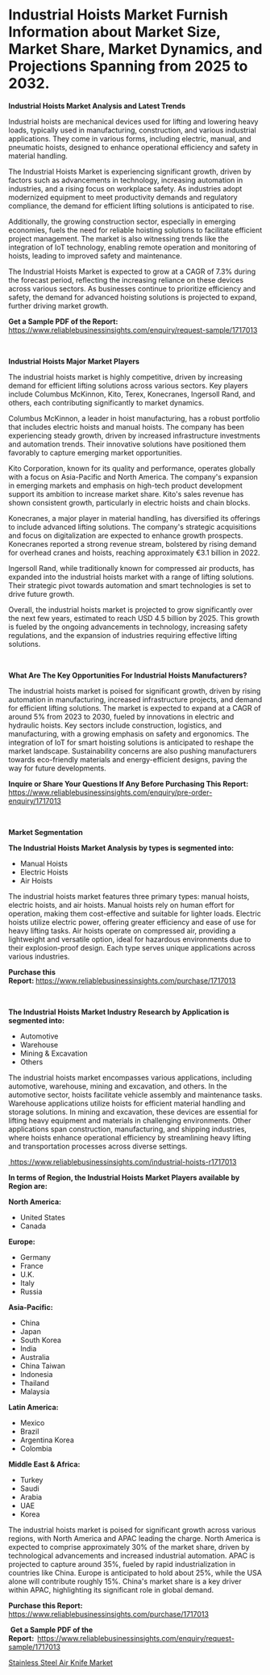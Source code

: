 <p><h1>Industrial Hoists Market Furnish Information about Market Size, Market Share, Market Dynamics, and Projections Spanning from 2025 to 2032.</h1></p><p><strong>Industrial Hoists Market Analysis and Latest Trends</strong></p>
<p><p>Industrial hoists are mechanical devices used for lifting and lowering heavy loads, typically used in manufacturing, construction, and various industrial applications. They come in various forms, including electric, manual, and pneumatic hoists, designed to enhance operational efficiency and safety in material handling.</p><p>The Industrial Hoists Market is experiencing significant growth, driven by factors such as advancements in technology, increasing automation in industries, and a rising focus on workplace safety. As industries adopt modernized equipment to meet productivity demands and regulatory compliance, the demand for efficient lifting solutions is anticipated to rise.</p><p>Additionally, the growing construction sector, especially in emerging economies, fuels the need for reliable hoisting solutions to facilitate efficient project management. The market is also witnessing trends like the integration of IoT technology, enabling remote operation and monitoring of hoists, leading to improved safety and maintenance.</p><p>The Industrial Hoists Market is expected to grow at a CAGR of 7.3% during the forecast period, reflecting the increasing reliance on these devices across various sectors. As businesses continue to prioritize efficiency and safety, the demand for advanced hoisting solutions is projected to expand, further driving market growth.</p></p>
<p><strong>Get a Sample PDF of the Report:&nbsp;</strong> <a href="https://www.reliablebusinessinsights.com/enquiry/request-sample/1717013?utm_campaign=2275&utm_medium=2&utm_source=Github&utm_content=ia&utm_term=16022025&utm_id=industrial-hoists">https://www.reliablebusinessinsights.com/enquiry/request-sample/1717013</a></p>
<p>&nbsp;</p>
<p><strong>Industrial Hoists Major Market Players</strong></p>
<p><p>The industrial hoists market is highly competitive, driven by increasing demand for efficient lifting solutions across various sectors. Key players include Columbus McKinnon, Kito, Terex, Konecranes, Ingersoll Rand, and others, each contributing significantly to market dynamics.</p><p>Columbus McKinnon, a leader in hoist manufacturing, has a robust portfolio that includes electric hoists and manual hoists. The company has been experiencing steady growth, driven by increased infrastructure investments and automation trends. Their innovative solutions have positioned them favorably to capture emerging market opportunities.</p><p>Kito Corporation, known for its quality and performance, operates globally with a focus on Asia-Pacific and North America. The company's expansion in emerging markets and emphasis on high-tech product development support its ambition to increase market share. Kito's sales revenue has shown consistent growth, particularly in electric hoists and chain blocks.</p><p>Konecranes, a major player in material handling, has diversified its offerings to include advanced lifting solutions. The company's strategic acquisitions and focus on digitalization are expected to enhance growth prospects. Konecranes reported a strong revenue stream, bolstered by rising demand for overhead cranes and hoists, reaching approximately €3.1 billion in 2022.</p><p>Ingersoll Rand, while traditionally known for compressed air products, has expanded into the industrial hoists market with a range of lifting solutions. Their strategic pivot towards automation and smart technologies is set to drive future growth.</p><p>Overall, the industrial hoists market is projected to grow significantly over the next few years, estimated to reach USD 4.5 billion by 2025. This growth is fueled by the ongoing advancements in technology, increasing safety regulations, and the expansion of industries requiring effective lifting solutions.</p></p>
<p>&nbsp;</p>
<p><strong>What Are The Key Opportunities For Industrial Hoists Manufacturers?</strong></p>
<p><p>The industrial hoists market is poised for significant growth, driven by rising automation in manufacturing, increased infrastructure projects, and demand for efficient lifting solutions. The market is expected to expand at a CAGR of around 5% from 2023 to 2030, fueled by innovations in electric and hydraulic hoists. Key sectors include construction, logistics, and manufacturing, with a growing emphasis on safety and ergonomics. The integration of IoT for smart hoisting solutions is anticipated to reshape the market landscape. Sustainability concerns are also pushing manufacturers towards eco-friendly materials and energy-efficient designs, paving the way for future developments.</p></p>
<p><strong>Inquire or Share Your Questions If Any Before Purchasing This Report:</strong> <a href="https://www.reliablebusinessinsights.com/enquiry/pre-order-enquiry/1717013?utm_campaign=2275&utm_medium=2&utm_source=Github&utm_content=ia&utm_term=16022025&utm_id=industrial-hoists">https://www.reliablebusinessinsights.com/enquiry/pre-order-enquiry/1717013</a></p>
<p>&nbsp;</p>
<p><strong>Market Segmentation</strong></p>
<p><strong>The Industrial Hoists Market Analysis by types is segmented into:</strong></p>
<p><ul><li>Manual Hoists</li><li>Electric Hoists</li><li>Air Hoists</li></ul></p>
<p><p>The industrial hoists market features three primary types: manual hoists, electric hoists, and air hoists. Manual hoists rely on human effort for operation, making them cost-effective and suitable for lighter loads. Electric hoists utilize electric power, offering greater efficiency and ease of use for heavy lifting tasks. Air hoists operate on compressed air, providing a lightweight and versatile option, ideal for hazardous environments due to their explosion-proof design. Each type serves unique applications across various industries.</p></p>
<p><strong>Purchase this Report:&nbsp;</strong><a href="https://www.reliablebusinessinsights.com/purchase/1717013?utm_campaign=2275&utm_medium=2&utm_source=Github&utm_content=ia&utm_term=16022025&utm_id=industrial-hoists">https://www.reliablebusinessinsights.com/purchase/1717013</a></p>
<p>&nbsp;</p>
<p><strong>The Industrial Hoists Market Industry Research by Application is segmented into:</strong></p>
<p><ul><li>Automotive</li><li>Warehouse</li><li>Mining & Excavation</li><li>Others</li></ul></p>
<p><p>The industrial hoists market encompasses various applications, including automotive, warehouse, mining and excavation, and others. In the automotive sector, hoists facilitate vehicle assembly and maintenance tasks. Warehouse applications utilize hoists for efficient material handling and storage solutions. In mining and excavation, these devices are essential for lifting heavy equipment and materials in challenging environments. Other applications span construction, manufacturing, and shipping industries, where hoists enhance operational efficiency by streamlining heavy lifting and transportation processes across diverse settings.</p></p>
<p><a href="https://www.reliablebusinessinsights.com/industrial-hoists-r1717013?utm_campaign=2275&utm_medium=2&utm_source=Github&utm_content=ia&utm_term=16022025&utm_id=industrial-hoists">&nbsp;https://www.reliablebusinessinsights.com/industrial-hoists-r1717013</a></p>
<p><strong>In terms of Region, the Industrial Hoists Market Players available by Region are:</strong></p>
<p>
    <p> <strong> North America: </strong>
        <ul>
            <li>United States</li>
            <li>Canada</li>
        </ul>
        </p> 
    <p> <strong> Europe: </strong>
        <ul>
            <li>Germany</li>
            <li>France</li>
            <li>U.K.</li>
            <li>Italy</li>
            <li>Russia</li>
        </ul>
        </p> 
    <p> <strong> Asia-Pacific: </strong>
        <ul>
            <li>China</li>
            <li>Japan</li>
            <li>South Korea</li>
            <li>India</li>
            <li>Australia</li>
            <li>China Taiwan</li>
            <li>Indonesia</li>
            <li>Thailand</li>
            <li>Malaysia</li>
        </ul>
        </p> 
    <p> <strong> Latin America: </strong>
        <ul>
            <li>Mexico</li>
            <li>Brazil</li>
            <li>Argentina Korea</li>
            <li>Colombia</li>
        </ul>
        </p> 
    <p> <strong> Middle East & Africa: </strong>
        <ul>
            <li>Turkey</li>
            <li>Saudi</li>
            <li>Arabia</li>
            <li>UAE</li>
            <li>Korea</li>
        </ul>
    </p>
    </p>
<p><p>The industrial hoists market is poised for significant growth across various regions, with North America and APAC leading the charge. North America is expected to comprise approximately 30% of the market share, driven by technological advancements and increased industrial automation. APAC is projected to capture around 35%, fueled by rapid industrialization in countries like China. Europe is anticipated to hold about 25%, while the USA alone will contribute roughly 15%. China's market share is a key driver within APAC, highlighting its significant role in global demand.</p></p>
<p><strong>Purchase this Report: </strong><a href="https://www.reliablebusinessinsights.com/purchase/1717013?utm_campaign=2275&utm_medium=2&utm_source=Github&utm_content=ia&utm_term=16022025&utm_id=industrial-hoists">https://www.reliablebusinessinsights.com/purchase/1717013</a></p>
<p>&nbsp;<strong>Get a Sample PDF of the Report:&nbsp;&nbsp;</strong><a href="https://www.reliablebusinessinsights.com/enquiry/request-sample/1717013?utm_campaign=2275&utm_medium=2&utm_source=Github&utm_content=ia&utm_term=16022025&utm_id=industrial-hoists">https://www.reliablebusinessinsights.com/enquiry/request-sample/1717013</a></p>
<p><strong></strong></p>
<p><p><a href="https://github.com/maclarensidney/Market-Research-Report-List-1/blob/main/stainless-steel-air-knife-market.md?utm_campaign=2275&utm_medium=2&utm_source=Github&utm_content=ia&utm_term=16022025&utm_id=industrial-hoists">Stainless Steel Air Knife Market</a></p></p>